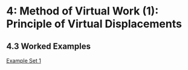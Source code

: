 # 4: Method of Virtual Work (1): Principle of Virtual Displacements

## 4.3 Worked Examples

[Example Set 1](../../images/virtualwork/virtualdisplacement/examples/virtual-displacements-1.pdf)

 
